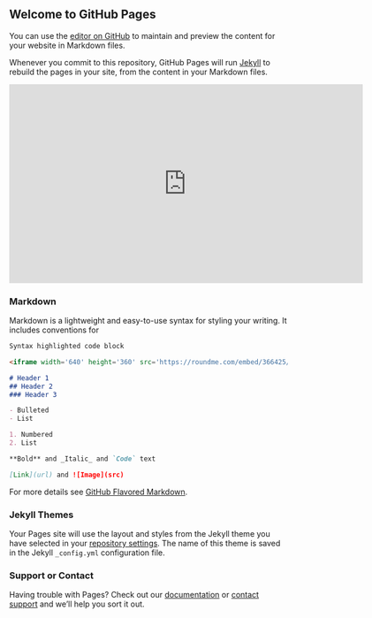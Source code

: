 ## Welcome to GitHub Pages

You can use the [editor on GitHub](https://github.com/drt99/portfolio/edit/master/README.md) to maintain and preview the content for your website in Markdown files.

Whenever you commit to this repository, GitHub Pages will run [Jekyll](https://jekyllrb.com/) to rebuild the pages in your site, from the content in your Markdown files.

<iframe width='640' height='360' src='https://roundme.com/embed/366425/1248330' frameborder='0' webkitallowfullscreen mozallowfullscreen allowfullscreen></iframe>

### Markdown

Markdown is a lightweight and easy-to-use syntax for styling your writing. It includes conventions for

```markdown
Syntax highlighted code block

<iframe width='640' height='360' src='https://roundme.com/embed/366425/1248330' frameborder='0' webkitallowfullscreen mozallowfullscreen allowfullscreen></iframe>

# Header 1
## Header 2
### Header 3

- Bulleted
- List

1. Numbered
2. List

**Bold** and _Italic_ and `Code` text

[Link](url) and ![Image](src)
```

For more details see [GitHub Flavored Markdown](https://guides.github.com/features/mastering-markdown/).

### Jekyll Themes

Your Pages site will use the layout and styles from the Jekyll theme you have selected in your [repository settings](https://github.com/drt99/portfolio/settings). The name of this theme is saved in the Jekyll `_config.yml` configuration file.

### Support or Contact

Having trouble with Pages? Check out our [documentation](https://help.github.com/categories/github-pages-basics/) or [contact support](https://github.com/contact) and we’ll help you sort it out.
